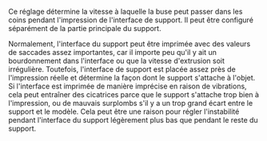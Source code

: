 Ce réglage détermine la vitesse à laquelle la buse peut passer dans les coins pendant l'impression de l'interface de support. Il peut être configuré séparément de la partie principale du support.

Normalement, l'interface du support peut être imprimée avec des valeurs de saccades assez importantes, car il importe peu qu'il y ait un bourdonnement dans l'interface ou que la vitesse d'extrusion soit irrégulière. Toutefois, l'interface de support est placée assez près de l'impression réelle et détermine la façon dont le support s'attache à l'objet. Si l'interface est imprimée de manière imprécise en raison de vibrations, cela peut entraîner des cicatrices parce que le support s'attache trop bien à l'impression, ou de mauvais surplombs s'il y a un trop grand écart entre le support et le modèle. Cela peut être une raison pour régler l'instabilité pendant l'interface du support légèrement plus bas que pendant le reste du support.
